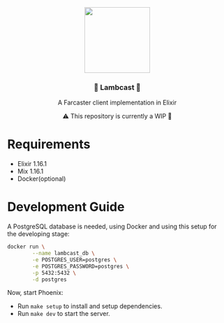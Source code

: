 <div align="center">
  <img src="https://github.com/lambdaclass/lambcast/assets/30054528/feef1ca5-90d0-4846-9fbd-de8fb9653813" width="150"/>

  ### 🐐 Lambcast 🐐

  A Farcaster client implementation in Elixir

  ⚠️ This repository is currently a WIP 🔧
</div>

# Requirements

- Elixir 1.16.1
- Mix 1.16.1
- Docker(optional)

# Development Guide

A PostgreSQL database is needed, using Docker and using this setup for the developing stage:

```sh
docker run \
        --name lambcast_db \
        -e POSTGRES_USER=postgres \
        -e POSTGRES_PASSWORD=postgres \
        -p 5432:5432 \
        -d postgres
```

Now, start Phoenix:
  - Run `make setup` to install and setup dependencies.
  - Run `make dev` to start the server.
